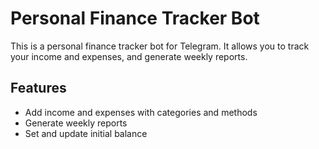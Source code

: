 # Personal Finance Tracker Bot

This is a personal finance tracker bot for Telegram. It allows you to track your income and expenses, and generate weekly reports.

## Features

- Add income and expenses with categories and methods
- Generate weekly reports
- Set and update initial balance